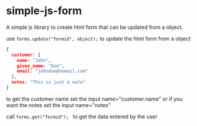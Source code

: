 # simple-js-form
A simple js library to create html form that can be updated from a object.

use
```forms.update("formid", object);```
to update the html form from a object

```json
{
  customer: {
    name: "John",
    given_name: "Doe",
    email: "johndoe@nomail.com"
  },
  notes: "This is just a note"
}
```
to get the customer name set the input name="customer.name" or if you want the notes set the input name="notes"

call 
```forms.get("formid"); ``` 
to get the data entered by the user
